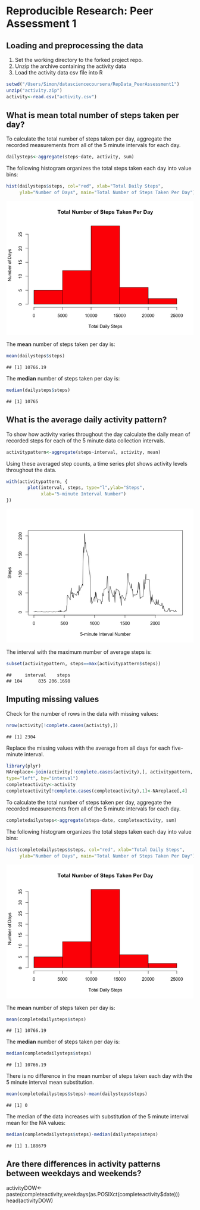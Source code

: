 # Reproducible Research: Peer Assessment 1

## Loading and preprocessing the data
1. Set the working directory to the forked project repo. 
2. Unzip the archive containing the activity data
3. Load the activity data csv file into R

```r
setwd("/Users/Simon/datasciencecoursera/RepData_PeerAssessment1")
unzip("activity.zip")
activity<-read.csv("activity.csv")
```

## What is mean total number of steps taken per day?
To calculate the total number of steps taken per day, aggregate the recorded
measurements from all of the 5 minute intervals for each day. 

```r
dailysteps<-aggregate(steps~date, activity, sum)
```

The following histogram organizes the total steps taken each day into 
value bins:

```r
hist(dailysteps$steps, col="red", xlab="Total Daily Steps", 
     ylab="Number of Days", main="Total Number of Steps Taken Per Day")
```

![](./PA1_template_files/figure-html/histogram-1.png) 

The **mean** number of steps taken per day is:

```r
mean(dailysteps$steps)
```

```
## [1] 10766.19
```
The **median** number of steps taken per day is:

```r
median(dailysteps$steps)
```

```
## [1] 10765
```

## What is the average daily activity pattern?

To show how activity varies throughout the day calculate the daily mean 
of recorded steps for each of the 5 minute data collection intervals.

```r
activitypattern<-aggregate(steps~interval, activity, mean)
```

Using these averaged step counts, a time series plot shows activity levels
throughout the data.

```r
with(activitypattern, {
        plot(interval, steps, type="l",ylab="Steps",
             xlab="5-minute Interval Number")
})
```

![](./PA1_template_files/figure-html/timeseries-1.png) 

The interval with the maximum number of average steps is:

```r
subset(activitypattern, steps==max(activitypattern$steps))
```

```
##     interval    steps
## 104      835 206.1698
```

## Imputing missing values
Check for the number of rows in the data with missing values:

```r
nrow(activity[!complete.cases(activity),])
```

```
## [1] 2304
```

Replace the missing values with the average from all days for each
five-minute interval.

```r
library(plyr)
NAreplace<-join(activity[!complete.cases(activity),], activitypattern, 
type="left", by="interval")
completeactivity<-activity
completeactivity[!complete.cases(completeactivity),1]<-NAreplace[,4]
```

To calculate the total number of steps taken per day, aggregate the recorded
measurements from all of the 5 minute intervals for each day. 

```r
completedailysteps<-aggregate(steps~date, completeactivity, sum)
```

The following histogram organizes the total steps taken each day into 
value bins:

```r
hist(completedailysteps$steps, col="red", xlab="Total Daily Steps", 
     ylab="Number of Days", main="Total Number of Steps Taken Per Day")
```

![](./PA1_template_files/figure-html/completehistogram-1.png) 

The **mean** number of steps taken per day is:

```r
mean(completedailysteps$steps)
```

```
## [1] 10766.19
```
The **median** number of steps taken per day is:

```r
median(completedailysteps$steps)
```

```
## [1] 10766.19
```

There is no difference in the mean number of steps taken each day with the 
5 minute interval mean substitution. 

```r
mean(completedailysteps$steps)-mean(dailysteps$steps)
```

```
## [1] 0
```

The median of the data increases with substitution of the 5 minute interval mean 
for the NA values:

```r
median(completedailysteps$steps)-median(dailysteps$steps)
```

```
## [1] 1.188679
```

## Are there differences in activity patterns between weekdays and weekends?

activityDOW<-paste(completeactivity,weekdays(as.POSIXct(completeactivity$date)))
head(activityDOW)
